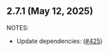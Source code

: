 ## 2.7.1 (May 12, 2025)

NOTES:

* Update dependencies: ([#425](https://github.com/hashicorp/terraform-provider-archive/pull/425))
